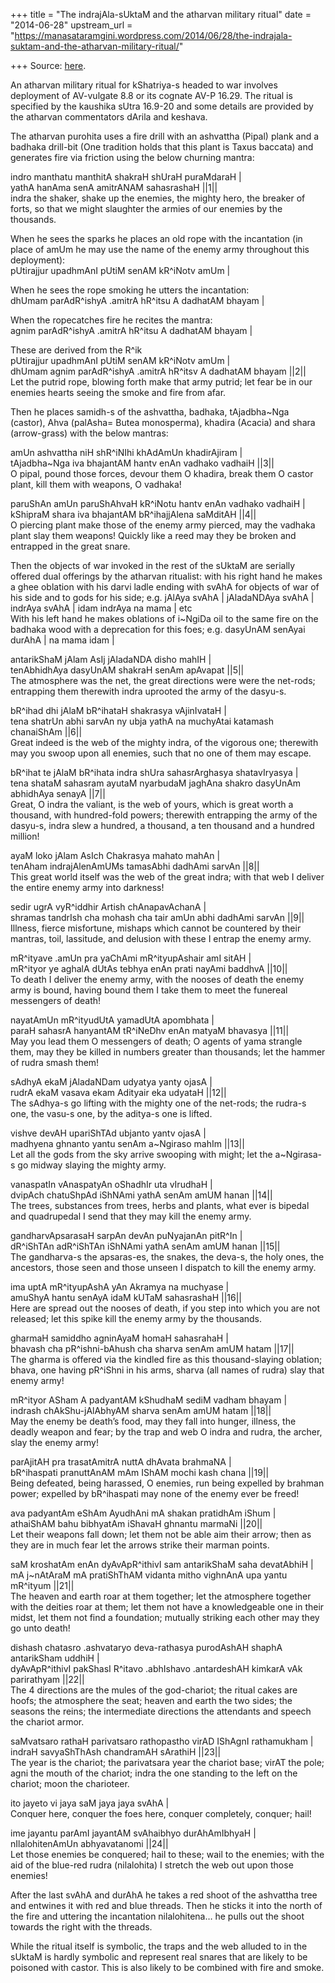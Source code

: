 +++
title = "The indrajAla-sUktaM and the atharvan military ritual"
date = "2014-06-28"
upstream_url = "https://manasataramgini.wordpress.com/2014/06/28/the-indrajala-suktam-and-the-atharvan-military-ritual/"

+++
Source: [here](https://manasataramgini.wordpress.com/2014/06/28/the-indrajala-suktam-and-the-atharvan-military-ritual/).

An atharvan military ritual for kShatriya-s headed to war involves deployment of AV-vulgate 8.8 or its cognate AV-P 16.29. The ritual is specified by the kaushika sUtra 16.9-20 and some details are provided by the atharvan commentators dArila and keshava.

The atharvan purohita uses a fire drill with an ashvattha (Pipal) plank and a badhaka drill-bit (One tradition holds that this plant is Taxus baccata) and generates fire via friction using the below churning mantra:

indro manthatu manthitA shakraH shUraH puraMdaraH \|  
yathA hanAma senA amitrANAM sahasrashaH \|\|1\|\|  
indra the shaker, shake up the enemies, the mighty hero, the breaker of forts, so that we might slaughter the armies of our enemies by the thousands.

When he sees the sparks he places an old rope with the incantation (in place of amUm he may use the name of the enemy army throughout this deployment):  
pUtirajjur upadhmAnI pUtiM senAM kR^iNotv amUm \|

When he sees the rope smoking he utters the incantation:  
dhUmam parAdR^ishyA .amitrA hR^itsu A dadhatAM bhayam \|

When the ropecatches fire he recites the mantra:  
agnim parAdR^ishyA .amitrA hR^itsu A dadhatAM bhayam \|

These are derived from the R^ik  
pUtirajjur upadhmAnI pUtiM senAM kR^iNotv amUm \|  
dhUmam agnim parAdR^ishyA .amitrA hR^itsv A dadhatAM bhayam \|\|2\|\|  
Let the putrid rope, blowing forth make that army putrid; let fear be in our enemies hearts seeing the smoke and fire from afar.

Then he places samidh-s of the ashvattha, badhaka, tAjadbha\~Nga
(castor), Ahva (palAsha= Butea monosperma), khadira (Acacia) and shara
(arrow-grass) with the below mantras:

amUn ashvattha niH shR^iNIhi khAdAmUn khadirAjiram \|  
tAjadbha\~Nga iva bhajantAM hantv enAn vadhako vadhaiH \|\|3\|\|  
O pipal, pound those forces, devour them O khadira, break them O castor plant, kill them with weapons, O vadhaka!

paruShAn amUn paruShAhvaH kR^iNotu hantv enAn vadhako vadhaiH \|  
kShipraM shara iva bhajantAM bR^ihajjAlena saMditAH \|\|4\|\|  
O piercing plant make those of the enemy army pierced, may the vadhaka plant slay them weapons! Quickly like a reed may they be broken and entrapped in the great snare.

Then the objects of war invoked in the rest of the sUktaM are serially offered dual offerings by the atharvan ritualist: with his right hand he makes a ghee oblation with his darvi ladle ending with svAhA for objects of war of his side and to gods for his side; e.g. jAlAya svAhA \| jAladaNDAya svAhA \| indrAya svAhA \| idam indrAya na mama \| etc  
With his left hand he makes oblations of i\~NgiDa oil to the same fire on the badhaka wood with a deprecation for this foes; e.g. dasyUnAM senAyai durAhA \| na mama idam \|

antarikShaM jAlam AsIj jAladaNDA disho mahIH \|  
tenAbhidhAya dasyUnAM shakraH senAm apAvapat \|\|5\|\|  
The atmosphere was the net, the great directions were were the net-rods; entrapping them therewith indra uprooted the army of the dasyu-s.

bR^ihad dhi jAlaM bR^ihataH shakrasya vAjinIvataH \|  
tena shatrUn abhi sarvAn ny ubja yathA na muchyAtai katamash chanaiShAm \|\|6\|\|  
Great indeed is the web of the mighty indra, of the vigorous one; therewith may you swoop upon all enemies, such that no one of them may escape.

bR^ihat te jAlaM bR^ihata indra shUra sahasrArghasya shatavIryasya \|  
tena shataM sahasram ayutaM nyarbudaM jaghAna shakro dasyUnAm abhidhAya senayA \|\|7\|\|  
Great, O indra the valiant, is the web of yours, which is great worth a thousand, with hundred-fold powers; therewith entrapping the army of the dasyu-s, indra slew a hundred, a thousand, a ten thousand and a hundred million!

ayaM loko jAlam AsIch Chakrasya mahato mahAn \|  
tenAham indrajAlenAmUMs tamasAbhi dadhAmi sarvAn \|\|8\|\|  
This great world itself was the web of the great indra; with that web I deliver the entire enemy army into darkness!

sedir ugrA vyR^iddhir Artish chAnapavAchanA \|  
shramas tandrIsh cha mohash cha tair amUn abhi dadhAmi sarvAn \|\|9\|\|  
Illness, fierce misfortune, mishaps which cannot be countered by their mantras, toil, lassitude, and delusion with these I entrap the enemy army.

mR^ityave .amUn pra yaChAmi mR^ityupAshair amI sitAH \|  
mR^ityor ye aghalA dUtAs tebhya enAn prati nayAmi baddhvA \|\|10\|\|  
To death I deliver the enemy army, with the nooses of death the enemy army is bound, having bound them I take them to meet the funereal messengers of death!

nayatAmUn mR^ityudUtA yamadUtA apombhata \|  
paraH sahasrA hanyantAM tR^iNeDhv enAn matyaM bhavasya \|\|11\|\|  
May you lead them O messengers of death; O agents of yama strangle them, may they be killed in numbers greater than thousands; let the hammer of rudra smash them!

sAdhyA ekaM jAladaNDam udyatya yanty ojasA \|  
rudrA ekaM vasava ekam Adityair eka udyataH \|\|12\|\|  
The sAdhya-s go lifting with the mighty one of the net-rods; the rudra-s one, the vasu-s one, by the aditya-s one is lifted.

vishve devAH upariShTAd ubjanto yantv ojasA \|  
madhyena ghnanto yantu senAm a\~Ngiraso mahIm \|\|13\|\|  
Let all the gods from the sky arrive swooping with might; let the a\~Ngirasa-s go midway slaying the mighty army.

vanaspatIn vAnaspatyAn oShadhIr uta vIrudhaH \|  
dvipAch chatuShpAd iShNAmi yathA senAm amUM hanan \|\|14\|\|  
The trees, substances from trees, herbs and plants, what ever is bipedal and quadrupedal I send that they may kill the enemy army.

gandharvApsarasaH sarpAn devAn puNyajanAn pitR^In \|  
dR^iShTAn adR^iShTAn iShNAmi yathA senAm amUM hanan \|\|15\|\|  
The gandharva-s the apsaras-es, the snakes, the deva-s, the holy ones, the ancestors, those seen and those unseen I dispatch to kill the enemy army.

ima uptA mR^ityupAshA yAn Akramya na muchyase \|  
amuShyA hantu senAyA idaM kUTaM sahasrashaH \|\|16\|\|  
Here are spread out the nooses of death, if you step into which you are not released; let this spike kill the enemy army by the thousands.

gharmaH samiddho agninAyaM homaH sahasrahaH \|  
bhavash cha pR^ishni-bAhush cha sharva senAm amUM hatam \|\|17\|\|  
The gharma is offered via the kindled fire as this thousand-slaying oblation; bhava, one having pR^iShni in his arms, sharva (all names of rudra) slay that enemy army!

mR^ityor ASham A padyantAM kShudhaM sediM vadham bhayam \|  
indrash chAkShu-jAlAbhyAM sharva senAm amUM hatam \|\|18\|\|  
May the enemy be death’s food, may they fall into hunger, illness, the deadly weapon and fear; by the trap and web O indra and rudra, the archer, slay the enemy army!

parAjitAH pra trasatAmitrA nuttA dhAvata brahmaNA \|  
bR^ihaspati pranuttAnAM mAm IShAM mochi kash chana \|\|19\|\|  
Being defeated, being harassed, O enemies, run being expelled by brahman power; expelled by bR^ihaspati may none of the enemy ever be freed!

ava padyantAm eShAm AyudhAni mA shakan pratidhAm iShum \|  
athaiShAM bahu bibhyatAm iShavaH ghnantu marmaNi \|\|20\|\|  
Let their weapons fall down; let them not be able aim their arrow; then as they are in much fear let the arrows strike their marman points.

saM kroshatAm enAn dyAvApR^ithivI sam antarikShaM saha devatAbhiH \|  
mA j\~nAtAraM mA pratiShThAM vidanta mitho vighnAnA upa yantu mR^ityum \|\|21\|\|  
The heaven and earth roar at them together; let the atmosphere together with the deities roar at them; let them not have a knowledgeable one in their midst, let them not find a foundation; mutually striking each other may they go unto death!

dishash chatasro .ashvataryo deva-rathasya purodAshAH shaphA antarikSham uddhiH \|  
dyAvApR^ithivI pakShasI R^itavo .abhIshavo .antardeshAH kimkarA vAk parirathyam \|\|22\|\|  
The 4 directions are the mules of the god-chariot; the ritual cakes are hoofs; the atmosphere the seat; heaven and earth the two sides; the seasons the reins; the intermediate directions the attendants and speech the chariot armor.

saMvatsaro rathaH parivatsaro rathopastho virAD IShAgnI rathamukham \|  
indraH savyaShThAsh chandramAH sArathiH \|\|23\|\|  
The year is the chariot; the parivatsara year the chariot base; virAT the pole; agni the mouth of the chariot; indra the one standing to the left on the chariot; moon the charioteer.

ito jayeto vi jaya saM jaya jaya svAhA \|  
Conquer here, conquer the foes here, conquer completely, conquer; hail!

ime jayantu parAmI jayantAM svAhaibhyo durAhAmIbhyaH \|  
nIlalohitenAmUn abhyavatanomi \|\|24\|\|  
Let those enemies be conquered; hail to these; wail to the enemies; with the aid of the blue-red rudra (nilalohita) I stretch the web out upon those enemies!

After the last svAhA and durAhA he takes a red shoot of the ashvattha tree and entwines it with red and blue threads. Then he sticks it into the north of the fire and uttering the incantation nilalohitena… he pulls out the shoot towards the right with the threads.

While the ritual itself is symbolic, the traps and the web alluded to in the sUktaM is hardly symbolic and represent real snares that are likely to be poisoned with castor. This is also likely to be combined with fire and smoke.

